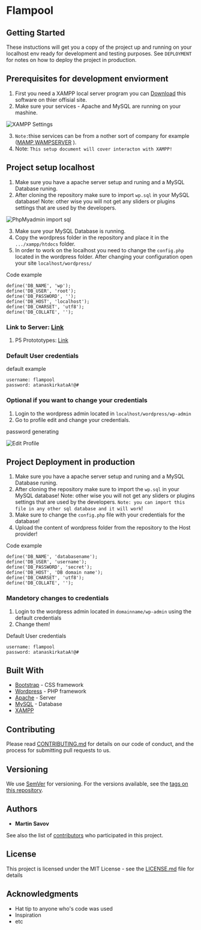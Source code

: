 # Flampool
## Getting Started
These instuctions will get you a copy of the project up and running on your localhost env ready for development and testing purposes. See ```DEPLOYMENT``` for notes on how to deploy the project in production. 

## Prerequisites for development enviorment
1. First you need a XAMPP local server program you can [Download](https://www.apachefriends.org/index.html) this software on thier offisial site.
2. Make sure your services - Apache and MySQL are running on your mashine. 

![XAMPP Settings](https://i.imgur.com/RYRrrUb.png)

3. ```Note:```thise services can be from a nother sort of company for example ([MAMP](https://www.mamp.info/en/downloads/),[WAMPSERVER](http://www.wampserver.com/en/) ). 
4. Note: ```This setup document will cover interacton with XAMPP!```


## Project setup localhost
1. Make sure you have a apache server setup and runing and a MySQL Database runing.
2. After cloning the repository make sure to import ```wp.sql``` in your MySQL database! Note: other wise you will not get any sliders or plugins settings that are used by the developers.

![PhpMyadmin import sql](https://i.imgur.com/ErQ61MP.png)

3. Make sure your MySQL Database is running.
4. Copy the wordpress folder in the repository and place it in the ```.../xampp/htdocs``` folder. 
5. In order to work on the localhost you need to change the ```config.php``` located in the wordpress folder. After changing your configuration open your site  ```localhost/wordpress/```

Code example
```
define('DB_NAME', 'wp');
define('DB_USER', 'root');
define('DB_PASSWORD', '');
define('DB_HOST', 'localhost');
define('DB_CHARSET', 'utf8');
define('DB_COLLATE', '');
```

### Link to Server: [Link](http://i358717.hera.fhict.nl/wordpress/)
 1. P5 Protototypes: [Link](http://i358717.hera.fhict.nl/wordpress/)
### Default User credentials 
default example
```
username: flampool
password: atanaskirkataA!@#
```

### Optional if you want to change your credentials 
1. Login to the wordpress admin located in ```localhost/wordpress/wp-admin```
2. Go to profile edit and change your credentials.

password generating

![Edit Profile](https://i.imgur.com/Y80ZeRm.png)

## Project Deployment in production
1. Make sure you have a apache server setup and runing and a MySQL Database runing.
2. After cloning the repository make sure to import the ```wp.sql``` in your MySQL database! Note: other wise you will not get any sliders or plugins settings that are used by the developers.
```Note: you can import this file in any other sql database and it will work```!
3. Make sure to change the ```config.php``` file with your credentials for the database!
4. Upload the content of wordpress folder from the repository to the Host provider!

Code example
```
define('DB_NAME', 'databasename');
define('DB_USER', 'username');
define('DB_PASSWORD', 'secret');
define('DB_HOST', 'DB domain name');
define('DB_CHARSET', 'utf8');
define('DB_COLLATE', '');
```
### Mandetory changes to credentials
1. Login to the wordpress admin located in ```domainname/wp-admin``` using the default credentials 
2. Change them!

Default User credentials
```
username: flampool
password: atanaskirkataA!@#
```


## Built With

* [Bootstrap](https://getbootstrap.com/) - CSS framework
* [Wordpress](https://wordpress.com/) - PHP framework
* [Apache](https://httpd.apache.org/) - Server
* [MySQL](https://www.mysql.com/) - Database
* [XAMPP](https://www.apachefriends.org/index.html)

## Contributing

Please read [CONTRIBUTING.md](https://git.fhict.nl) for details on our code of conduct, and the process for submitting pull requests to us.

## Versioning

We use [SemVer](http://semver.org/) for versioning. For the versions available, see the [tags on this repository](https://git.fhict.nl). 

## Authors

* **Martin Savov**

See also the list of [contributors](https://git.fhict.nl) who participated in this project.

## License

This project is licensed under the MIT License - see the [LICENSE.md](https://git.fhict.nl/I358722/Delta_Website_2017_v2/blob/Website_Code/LICENCE.md) file for details

## Acknowledgments

* Hat tip to anyone who's code was used
* Inspiration
* etc
